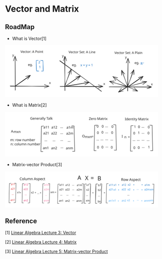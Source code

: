 # Vector and Matrix

## RoadMap

* What is Vector\[1]

<img src="../../../.gitbook/assets/la-vector.svg" alt="Vector" class="gitbook-drawing">

* What is Matrix\[2]

<img src="../../../.gitbook/assets/la-matrix.excalidraw.svg" alt="Matrix" class="gitbook-drawing">

* Matrix-vector Product\[3]

<img src="../../../.gitbook/assets/file.excalidraw.svg" alt="" class="gitbook-drawing">



## Reference

\[1] [Linear Algebra Lecture 3: Vector](https://www.youtube.com/watch?v=tpNFMU7KsEU\&list=PLJV\_el3uVTsNmr39gwbyV-0KjULUsN7fW\&index=3)

\[2] [Linear Algebra Lecture 4: Matrix](https://www.youtube.com/watch?v=FInagysEI0o\&list=PLJV\_el3uVTsNmr39gwbyV-0KjULUsN7fW\&index=4)

\[3] [Linear Algebra Lecture 5: Matrix-vector Product](https://www.youtube.com/watch?v=K2zzvo28X0g\&list=PLJV\_el3uVTsNmr39gwbyV-0KjULUsN7fW\&index=5)
